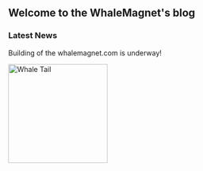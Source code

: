 ## Welcome to the WhaleMagnet's blog

### Latest News

Building of the whalemagnet.com is underway!

<img src="/assets/images/Madryn.jpg" alt="Whale Tail" width="200"/>
